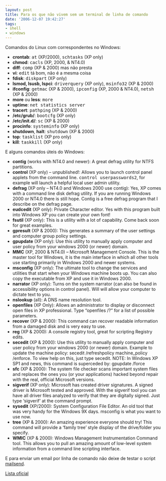 ```yaml
---
layout: post
title: Para os que não vivem sem um terminal de linha de comando
date: '2006-12-07 19:42:27'
tags:
- shell
- windows
---
```



Comandos do Linux com correspondentes no Windows:

- **crontab**: <tt>at</tt> (XP/2000), <tt>schtasks</tt> (XP only)
- **chmod**: <tt>cacls</tt> (XP, 2000, & NT4.0)
- **diff**: <tt>comp</tt> (XP & 2000) mas não presta
- **vi**: <tt>edit</tt> tá bom, não é a mesma coisa
- **fdisk**: <tt>diskpart</tt> (XP only)
- **lsmod, lsusb, lspci**: <tt>driverquery</tt> (XP only), <tt>msinfo32</tt> (XP & 2000)
- **ifconfig**: <tt>getmac</tt> (XP & 2000), <tt>ipconfig</tt> (XP, 2000 & NT4.0), <tt>netsh</tt> (XP & 2000)
- **more** ou **less**: <tt>more</tt>
- **uptime**: <tt>net statistics server</tt>
- **tracert**: <tt>pathping</tt> (XP & 2000)
- **/etc/grub/**: <tt>bootcfg</tt> (XP only)
- **/etc/init.d/**: <tt>sc</tt> (XP & 2000)
- **procinfo**: <tt>systeminfo</tt> (XP only)
- **shutdown**, **halt**: <tt>shutdown</tt> (XP & 2000)
- **top**: <tt>tasklist</tt> (XP pro only)
- **kill**: <tt>taskkill</tt> (XP only)

E alguns comandos úteis do Windows:

- **contig** (works with NT4.0 and newer): A great defrag utility for NTFS partitions.
- **control** (XP only) – unpublished!: Allows you to launch control panel applets from the command line. <tt>control userpasswords2</tt>, for example will launch a helpful local user admin utility.
- **defrag** (XP only – NT4.0 and Windows 2000 use contig): Yes, XP comes with a command line disk defrag utility. If you are running Windows 2000 or NT4.0 there is still hope. Contig is a free defrag program that I describe on the defrag page.
- **eudcedit** (XP only): Private Character editor. Yes with this program built into Windows XP you can create your own font!
- **fsutil** (XP only): This is a utility with a lot of capability. Come back soon for great examples.
- **gpresult** (XP & 2000): This generates a summary of the user settings and computer group policy settings.
- **gpupdate** (XP only): Use this utility to manually apply computer and user policy from your windows 2000 (or newer) domain.
- **MMC** (XP, 2000 & NT4.0) – Microsoft Management Console. This is the master tool for Windows, it is the main interface in which all other tools use starting primarily in Windows 2000 and newer systems.
- **msconfig** (XP only): The ultimate tool to change the services and utilities that start when your Windows machine boots up. You can also copy the executable from XP and use it in Windows 2000.
- **narrator** (XP only): Turns on the system narrator (can also be found in accessibility options in control panel). Will will allow your computer to dictate text to you.
- **nslookup** (all): A DNS name resolution tool.
- **openfiles** (XP Only): Allows an administrator to display or disconnect open files in XP professional. Type “openfiles /?” for a list of possible parameters.
- **recover** (XP & 2000): This command can recover readable information from a damaged disk and is very easy to use.
- **reg** (XP & 2000): A console registry tool, great for scripting Registry edits.
- **secedit** (XP & 2000): Use this utility to manually apply computer and user policy from your windows 2000 (or newer) domain. Example to update the machine policy: secedit /refreshpolicy machine_policy /enforce. To view help on this, just type secedit. NOTE: In Windows XP SP1 and news, this command is superceded by: gpupdate /force
- **sfc** (XP & 2000): The system file checker scans important system files and replaces the ones you (or your applications) hacked beyond repair with the real, official Microsoft versions.
- **sigverif** (XP only): Microsoft has created driver signatures. A signed driver is Microsoft tested and approved. With the sigverif tool you can have all driver files analyzed to verify that they are digitally signed. Just type ‘sigverif’ at the command prompt.
- **sysedit** (XP/2000): System Configuration File Editor. An old tool that was very handy for the Windows 9X days. msconfig is what you want to use now.
- **tree** (XP & 2000): An amazing experience everyone should try! This command will provide a ‘family tree’ style display of the drive/folder you specify.
- **WMIC** (XP & 2000): Windows Management Instrumentation Command tool. This allows you to pull an amazing amount of low-level system information from a command line scripting interface.

E para enviar um email por linha de comando não deixe de testar o script [mailsend](http://www.muquit.com/muquit/software/mailsend/mailsend.html).

[Lista oficial](http://www.microsoft.com/resources/documentation/windows/xp/all/proddocs/en-us/ntcmds.mspx?mfr=true)


